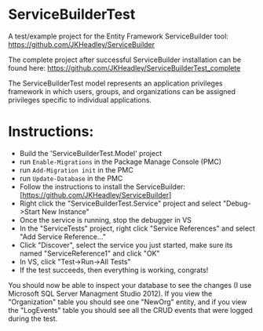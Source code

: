 # ServiceBuilderTest
A test/example project for the Entity Framework ServiceBuilder tool: https://github.com/JKHeadley/ServiceBuilder

The complete project after successful ServiceBuilder installation can be found here: https://github.com/JKHeadley/ServiceBuilderTest_complete

The ServiceBuilderTest model represents an application privileges framework in which users, groups, and organizations can be assigned privileges specific to individual applications. 

# Instructions:
- Build the 'ServiceBuilderTest.Model' project
- run `Enable-Migrations` in the Package Manage Console (PMC)
- run `Add-Migration init` in the PMC
- run `Update-Database` in the PMC
- Follow the instructions to install the ServiceBuilder: [https://github.com/JKHeadley/ServiceBuilder]
- Right click the "ServiceBuilderTest.Service" project and select "Debug->Start New Instance"
- Once the service is running, stop the debugger in VS
- In the "ServiceTests" project, right click "Service References" and select "Add Service Reference..."
- Click "Discover", select the service you just started, make sure its named "ServiceReference1" and click "OK"
- In VS, click "Test->Run->All Tests"
- If the test succeeds, then everything is working, congrats!

You should now be able to inspect your database to see the changes (I use Microsoft SQL Server Managment Studio 2012).  If you view the "Organization" table you should see one "NewOrg" entity, and if you view the "LogEvents" table you should see all the CRUD events that were logged during the test.
